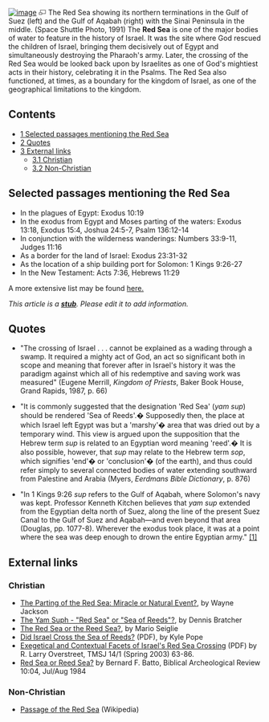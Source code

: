 [![image](images/thumb/5/53/Red_Sea.jpg/296px-Red_Sea.jpg)](http://www.theopedia.com/File:Red_Sea.jpg)
[![image](data:image/png;base64,iVBORw0KGgoAAAANSUhEUgAAAA8AAAALCAAAAACFLIiAAAAAAnRSTlMA/1uRIrUAAABPSURBVAjXY/j///+5vXDwjAHIr26ZAgXZe8H8a/+hoIcw/9nevdVL9+79DuPvzQYZFPUezu8BMZLXgkExnD8HAu6hqv//n+HZVjD4DuUDAKlChD3fj6aPAAAAAElFTkSuQmCC)](http://www.theopedia.com/File:Red_Sea.jpg "Enlarge")
The Red Sea showing its northern terminations in the Gulf of Suez
(left) and the Gulf of Aqabah (right) with the Sinai Peninsula in
the middle. (Space Shuttle Photo, 1991)
The **Red Sea** is one of the major bodies of water to feature in
the history of Israel. It was the site where God rescued the
children of Israel, bringing them decisively out of Egypt and
simultaneously destroying the Pharaoh's army. Later, the crossing
of the Red Sea would be looked back upon by Israelites as one of
God's mightiest acts in their history, celebrating it in the
Psalms. The Red Sea also functioned, at times, as a boundary for
the kingdom of Israel, as one of the geographical limitations to
the kingdom.

## Contents

-   [1 Selected passages mentioning the Red Sea](#Selected_passages_mentioning_the_Red_Sea)
-   [2 Quotes](#Quotes)
-   [3 External links](#External_links)
    -   [3.1 Christian](#Christian)
    -   [3.2 Non-Christian](#Non-Christian)


## Selected passages mentioning the Red Sea

-   In the plagues of Egypt: Exodus 10:19
-   In the exodus from Egypt and Moses parting of the waters:
    Exodus 13:18, Exodus 15:4, Joshua 24:5-7, Psalm 136:12-14
-   In conjunction with the wilderness wanderings: Numbers 33:9-11,
    Judges 11:16
-   As a border for the land of Israel: Exodus 23:31-32
-   As the location of a ship building port for Solomon: 1 Kings
    9:26-27
-   In the New Testament: Acts 7:36, Hebrews 11:29

A more extensive list may be found
[here.](http://www.biblegateway.com/keyword/index.php?search=%22red+sea%22&searchtype=all&version1=31&spanbegin=1&spanend=73)

*This article is a **[stub](http://www.theopedia.com/Category:Theopedia_stubs "Category:Theopedia stubs")**. Please edit it to add information.*
## Quotes

-   "The crossing of Israel . . . cannot be explained as a wading
    through a swamp. It required a mighty act of God, an act so
    significant both in scope and meaning that forever after in
    Israel's history it was the paradigm against which all of his
    redemptive and saving work was measured" (Eugene Merrill,
    *Kingdom of Priests*, Baker Book House, Grand Rapids, 1987, p. 66)

-   "It is commonly suggested that the designation 'Red Sea'
    (*yam sup*) should be rendered 'Sea of Reeds'.� Supposedly then,
    the place at which Israel left Egypt was but a 'marshy'� area that
    was dried out by a temporary wind. This view is argued upon the
    supposition that the Hebrew term *sup* is related to an Egyptian
    word meaning 'reed'.� It is also possible, however, that *sup* may
    relate to the Hebrew term *sop*, which signifies 'end'� or
    'conclusion'� (of the earth), and thus could refer simply to
    several connected bodies of water extending southward from
    Palestine and Arabia (Myers, *Eerdmans Bible Dictionary*, p. 876)

-   "In 1 Kings 9:26 *sup* refers to the Gulf of Aqabah, where
    Solomon's navy was kept. Professor Kenneth Kitchen believes that
    *yam sup* extended from the Egyptian delta north of Suez, along the
    line of the present Suez Canal to the Gulf of Suez and Aqabah—and
    even beyond that area (Douglas, pp. 1077-8). Wherever the exodus
    took place, it was at a point where the sea was deep enough to
    drown the entire Egyptian army."
    [[1]](http://www.christiancourier.com/articles/read/the_parting_of_the_red_sea_miracle_or_natural_event)

## External links

### Christian

-   [The Parting of the Red Sea: Miracle or Natural Event?](http://www.christiancourier.com/articles/read/the_parting_of_the_red_sea_miracle_or_natural_event),
    by Wayne Jackson
-   [The Yam Suph - "Red Sea" or "Sea of Reeds"?](http://www.cresourcei.org/yamsuph.html),
    by Dennis Bratcher
-   [The Red Sea or the Reed Sea?](http://www.gnmagazine.org/issues/gn10/redsea_archaeology.htm),
    by Mario Seiglie
-   [Did Israel Cross the Sea of Reeds?](http://home.att.net/~kmpope/RedSea.pdf)
    (PDF), by Kyle Pope
-   [Exegetical and Contextual Facets of Israel's Red Sea Crossing](http://www.tms.edu/tmsj/tmsj14d.pdf)
    (PDF) by R. Larry Overstreet, TMSJ 14/1 (Spring 2003) 63-86.
-   [Red Sea or Reed Sea?](http://members.bib-arch.org/nph-proxy.pl/000000A/http/www.basarchive.org/bswbBrowse.asp=3fPubID=3dBSBA&Volume=3d10&Issue=3d04&ArticleID=3d03&UserID=3d0&)
    by Bernard F. Batto, Biblical Archeological Review 10:04, Jul/Aug
    1984

### Non-Christian

-   [Passage of the Red Sea](http://en.wikipedia.org/wiki/Passage_of_the_Red_Sea)
    (Wikipedia)



